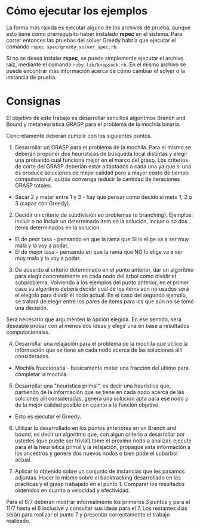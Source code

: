 # Cómo ejecutar los ejemplos

La forma más rápida es ejecutar alguno de los archivos de prueba, aunque esto tiene como prerrequisito haber instalado **rspec** en el sistema. Para correr entonces las pruebas del solver Greedy habría que ejecutar el comando `rspec spec/greedy_solver_spec.rb`.

Si no se desea instalar **rspec**, se puede simplemente ejecutar el archivo raíz, mediante el comando `ruby lib/knapsack.rb`. En el mismo archivo se puede encontrar más información acerca de cómo cambiar el solver o la instancia de prueba.

# Consignas

El objetivo de este trabajo es desarrollar sencillos algoritmos Branch and Bound y metaheuristica GRASP para el problema de la mochila binaria.

Concretamente deberán cumplir con los siguientes puntos.

1) Desarrollar un GRASP para el problema de la mochila. Para el mismo se deberán proponer dos heurísticas de búsqueda local distintas y elegir una probando cual funciona mejor en el marco del grasp. Los criterios de corte del GRASP deberían estar adaptados a cada una ya que si una es produce soluciones de mejor calidad pero a mayor costo de tiempo computacional, quizás convenga reducir la cantidad de iteraciones GRASP totales.

* Sacar 2 y meter entre 1 y 3 - hay que pensar como decido si meto 1, 2 o 3 (capaz con Greedy).

2) Decidir un criterio de subdivisión en problemas (o branching). Ejemplos: incluir o no incluir un determinado ítem en la solución, incluir o no dos ítems determinados en la solucion.

* El de peor tasa - pensando en que la rama que SI lo elige va a ser muy mala y la voy a podar.
* El de mejor tasa - pensando en que la rama que NO lo elige va a ser muy mala y la voy a podar.

3) De acuerdo al criterio determinado en el punto anterior, dar un algoritmo para elegir concretamente en cada nodo del árbol como dividir el subproblema. Volviendo a los ejemplos del punto anterior, en el primer caso su algoritmo deberá decidir cuál de los ítems aún no usados será el elegido para dividir el nodo actual. En el caso del segundo ejemplo, se tratará de elegir entre los pares de ítems para los que aún no se tomó una decisión.

Será necesario que argumenten la opción elegida. En ese sentido, será deseable probar con al menos dos ideas y elegir una en base a resultados computacionales.

4) Desarrollar una relajación para el problema de la mochila que utilice la información que se tiene en cada nodo acerca de las soluciones allí consideradas.

* Mochila fraccionaria - basicamente meter una fraccion del ultimo para completar la mochila.

5) Desarrollar una "heurística primal", es decir una heurística que, partiendo de la información que se tiene en cada nodo acerca de las solciones allí consideradas, genera una solución apta para ese nodo y de la mejor calidad posible en cuanto a la función objetivo.

* Esto es ejecutar el Greedy.

6) Utilizar lo desarrollado en los puntos anteriores en un Branch and bound, es decir un algoritmo que, con algun criterio a desarrollar por ustedes (que puede ser trivial) tome el proximo nodo a analizar, ejecute para él la heurisitica primal y la relajación, propague esta información a los ancestros y genere dos nuevos nodos o bien pode el subarbol actual.

7) Aplicar lo obtenido sobre un conjunto de instancias que les pasamos adjuntas. Hacer lo mismo sobre el backtracking desarrollado en las practicas y el grasp trabajado en el punto 1. Comparar los resultados obtenidos en cuanto a velocidad y efectividad.

Para el 6/7 deberan mostrar informalmente los primeros 3 puntos y para el 11/7 hasta el 6 inclusive y consultar sus ideas para el 7. Los restantes dias serán para realizar el punto 7 y presentar correctamente el trabajo realizado.
